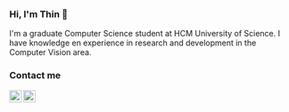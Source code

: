 ### Hi, I'm Thin 👋

<!--
**TanThinNguyen/TanThinNguyen** is a ✨ _special_ ✨ repository because its `README.md` (this file) appears on your GitHub profile.

Here are some ideas to get you started:

- 🔭 I’m currently working on ...
- 🌱 I’m currently learning ...
- 👯 I’m looking to collaborate on ...
- 🤔 I’m looking for help with ...
- 💬 Ask me about ...
- 📫 How to reach me: ...
- 😄 Pronouns: ...
- ⚡ Fun fact: ...
-->

I'm a graduate Computer Science student at HCM University of Science. I have knowledge en experience in research and development in the Computer Vision area.
<!-- - 📫 Contact me: [Email](gmail) | [Linkedin](linkedin) | [Instagram](instagram) -->

### Contact me

[<img align="left" alt="TanThin | LinkedIn" width="22px" src="https://cdn.jsdelivr.net/npm/simple-icons@3.13.0/icons/gmail.svg" />][gmail]
[<img align="left" alt="TanThin | LinkedIn" width="22px" src="https://cdn.jsdelivr.net/npm/simple-icons@v3/icons/linkedin.svg" />][linkedin]
<!-- [<img align="left" alt="TanThin | Instagram" width="22px" src="https://cdn.jsdelivr.net/npm/simple-icons@v3/icons/instagram.svg" />][instagram] -->

[gmail]: mailto:ngtanthin21@gmail.com
[linkedin]: http://www.linkedin.com/in/tanthinnguyen
<!-- [instagram]: https://www.instagram.com/_ng.tthin.21_/ -->
